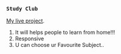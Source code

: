 ### `Study Club`

 [My live project](https://epic-joliot-180ebb.netlify.app/).




1. It will helps people to learn from home!!!
2. Responsive
3. U can choose ur Favourite Subject..
        